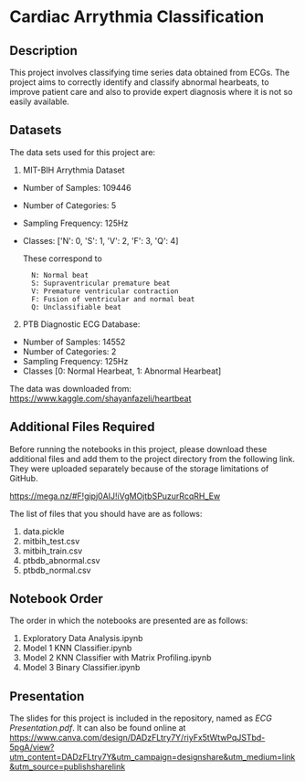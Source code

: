 # Cardiac Arrythmia Classification



## Description

This project involves classifying time series data obtained from ECGs. The project aims to correctly identify and classify abnormal hearbeats, to improve patient care and also to provide expert diagnosis where it is not so easily available. 

## Datasets

The data sets used for this project are:

1. MIT-BIH Arrythmia Dataset
* Number of Samples: 109446
* Number of Categories: 5
* Sampling Frequency: 125Hz
* Classes: ['N': 0, 'S': 1, 'V': 2, 'F': 3, 'Q': 4]

     These correspond to

        N: Normal beat
        S: Supraventricular premature beat
        V: Premature ventricular contraction
        F: Fusion of ventricular and normal beat
        Q: Unclassifiable beat

2. PTB Diagnostic ECG Database:
* Number of Samples: 14552
* Number of Categories: 2
* Sampling Frequency: 125Hz
* Classes [0: Normal Hearbeat, 1: Abnormal Hearbeat]

The data was downloaded from: https://www.kaggle.com/shayanfazeli/heartbeat

## Additional Files Required

Before running the notebooks in this project, please download these additional files and add them to the project directory from the following link. They were uploaded separately because of the storage limitations of GitHub.

https://mega.nz/#F!gipj0AIJ!iVgMOjtbSPuzurRcqRH_Ew


The list of files that you should have are as follows:
1. data.pickle
2. mitbih_test.csv
3. mitbih_train.csv
4. ptbdb_abnormal.csv
5. ptbdb_normal.csv

## Notebook Order

The order in which the notebooks are presented are as follows:

1. Exploratory Data Analysis.ipynb
2. Model 1 KNN Classifier.ipynb
3. Model 2 KNN Classifier with Matrix Profiling.ipynb
4. Model 3 Binary Classifier.ipynb


## Presentation

The slides for this project is included in the repository, named as *ECG Presentation.pdf*. It can also be found online at 
https://www.canva.com/design/DADzFLtry7Y/riyFx5tWtwPqJSTbd-5pgA/view?utm_content=DADzFLtry7Y&utm_campaign=designshare&utm_medium=link&utm_source=publishsharelink
